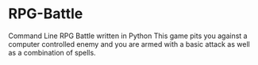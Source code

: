 # RPG-Battle
Command Line RPG Battle written in Python
This game pits you against a computer controlled enemy and you are armed with a basic attack as well as a combination of spells.
